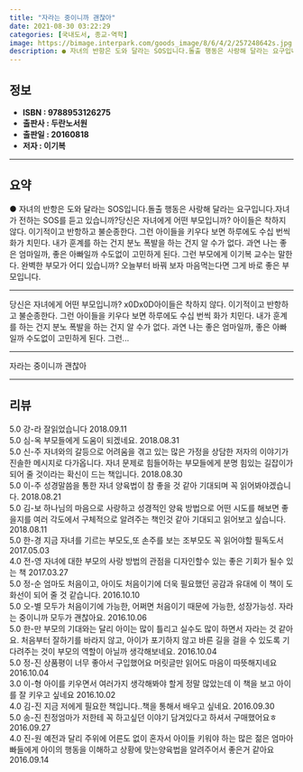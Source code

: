 ```yaml
---
title: "자라는 중이니까 괜찮아"
date: 2021-08-30 03:22:29
categories: [국내도서, 종교-역학]
image: https://bimage.interpark.com/goods_image/8/6/4/2/257248642s.jpg
description: ● 자녀의 반항은 도와 달라는 SOS입니다.돌출 행동은 사랑해 달라는 요구입니다.자녀가 전하는 SOS를 듣고 있습니까?당신은 자녀에게 어떤 부모입니까? 아이들은 착하지 않다. 이기적이고 반항하고 불순종한다. 그런 아이들을 키우다 보면 하루에도 수십 번씩 화가 치민다. 내가 훈계를 하는
---
```


## **정보**

- **ISBN : 9788953126275**
- **출판사 : 두란노서원**
- **출판일 : 20160818**
- **저자 : 이기복**

------



## **요약**

●  자녀의 반항은 도와 달라는 SOS입니다.돌출 행동은 사랑해 달라는 요구입니다.자녀가 전하는 SOS를 듣고 있습니까?당신은 자녀에게 어떤 부모입니까? 아이들은 착하지 않다. 이기적이고 반항하고 불순종한다. 그런 아이들을 키우다 보면 하루에도 수십 번씩 화가 치민다. 내가 훈계를 하는 건지 분노 폭발을 하는 건지 알 수가 없다. 과연 나는 좋은 엄마일까, 좋은 아빠일까 수도없이 고민하게 된다. 그런 부모에게 이기복 교수는 말한다. 완벽한 부모가 어디 있습니까? 오늘부터 바꿔 보자 마음먹는다면 그게 바로 좋은 부모입니다.

------

당신은 자녀에게 어떤 부모입니까? x0Dx0D아이들은 착하지 않다. 이기적이고 반항하고 불순종한다. 그런 아이들을 키우다 보면 하루에도 수십 번씩 화가 치민다. 내가 훈계를 하는 건지 분노 폭발을 하는 건지 알 수가 없다. 과연 나는 좋은 엄마일까, 좋은 아빠일까 수도없이 고민하게 된다. 그런... 

------


자라는 중이니까 괜찮아 

------


## **리뷰** 

5.0 강-라 잘읽었습니다  2018.09.11 <br/>5.0 심-옥 부모들에게 도움이 되겠네요. 2018.08.31 <br/>5.0 신-주 자녀와의 갈등으로 어려움을 겪고 있는 많은 가정을 상담한 저자의 이야기가 진솔한 메시지로 다가옵니다. 자녀 문제로 힘들어하는 부모들에게 분명 힘있는 길잡이가 되어 줄 것이라는 확신이 드는 책입니다. 2018.08.30 <br/>5.0 이-주 성경말씀을 통한 자녀 양육법이 참 좋을 것 같아 기대되며 꼭 읽어봐야겠습니다. 2018.08.21 <br/>5.0 김-보 하나님의 마음으로 사랑하고 성경적인 양육 방법으로 어떤 시도를 해보면 좋을지를 여러 각도에서 구체적으로 알려주는 책인것 같아 기대되고 읽어보고 싶습니다. 2018.08.11 <br/>5.0 한-경 지금 자녀를 기르는 부모도,또 손주를 보는 조부모도 꼭 읽어야할 필독도서
 2017.05.03 <br/>4.0 전-영 자녀에 대한 부모의 사랑 방법의 관점을 디자인할수 있는 좋은 기회가 될수 있는 책 2017.03.27 <br/>5.0 정-순 엄마도 처음이고, 아이도 처음이기에 더욱 필요했던 공감과 유대에 이 책이 도화선이 되어 줄 것 같습니다. 2016.10.10 <br/>5.0 오-별 모두가 처음이기에 가능한, 어쩌면 처음이기 때문에 가능한, 성장가능성. 자라는 중이니까 모두가 괜찮아요. 2016.10.06 <br/>5.0 한-만 부모의 기대와는 달리 아이는 많이 틀리고 실수도 많이 하면서 자라는 것 같아요. 처음부터 잘하기를 바라지 않고, 아이가 포기하지 않고 바른 길을 걸을 수 있도록 기다려주는 것이 부모의 역할이 아닐까 생각해보네요. 2016.10.04 <br/>5.0 정-진 상품평이 너무 좋아서 구입했어요
머릿글만 읽어도 마음이 따뜻해지네요
 2016.10.04 <br/>3.0 이-형 아이를 키우면서 여러가지 생각해봐야 할게 정말 많았는데 이 책을 보고 아이를 잘 키우고 싶네요 2016.10.02 <br/>4.0 김-진 지금 저에게 필요한 책입니다..책을 통해서 배우고 싶네요. 2016.09.30 <br/>5.0 송-진 친정엄마가 저한테 꼭 하고싶던 이야기 담겨있다고 하셔서 구매했어요ㅎ 2016.09.27 <br/>4.0 진-원 예전과 달리 주위에 어른도 없이 혼자서 아이들 키워야 하는 많은 젊은 엄마아빠들에게 아이의 행동을 이해하고 상황에 맞는양육법을 알려주어서 좋은거 같아요 2016.09.14 <br/>